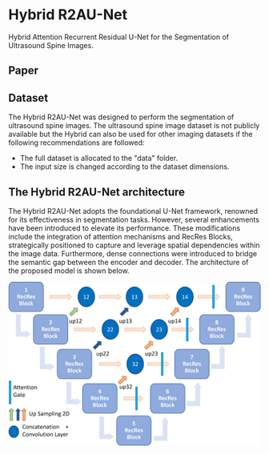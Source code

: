 # Hybrid R2AU-Net
Hybrid Attention Recurrent Residual U-Net for the Segmentation of Ultrasound Spine Images.

## Paper


## Dataset
The Hybrid R2AU-Net was designed to perform the segmentation of ultrasound spine images. The ultrasound spine image dataset is not publicly available but the Hybrid can also be used for other imaging datasets if the following recommendations are followed:
- The full dataset is allocated to the "data"  folder.
- The input size is changed according to the dataset dimensions.

## The Hybrid R2AU-Net architecture
The Hybrid R2AU-Net adopts the foundational U-Net framework, renowned for its effectiveness in segmentation tasks. However, several enhancements have been introduced to elevate its performance. These modifications include the integration of attention mechanisms and RecRes Blocks, strategically positioned to capture and leverage spatial dependencies within the image data. Furthermore, dense connections were introduced to bridge the semantic gap between the encoder and decoder. The architecture of the proposed model is shown below.

![alt text](/images/Hybrid.png)
